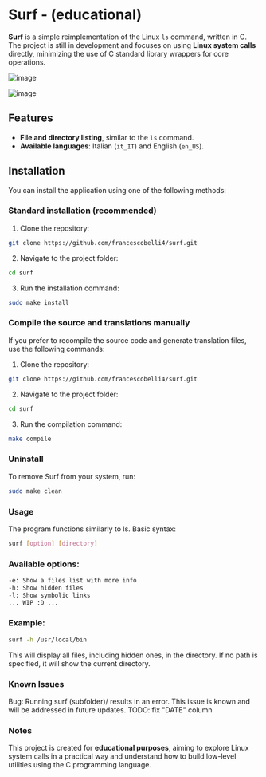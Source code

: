 # Surf - (educational)

**Surf** is a simple reimplementation of the Linux `ls` command, written in C. The project is still in development and focuses on using **Linux system calls** directly, minimizing the use of C standard library wrappers for core operations.

![image](https://github.com/user-attachments/assets/7ee404cf-9e0a-4ac1-8ad6-647b5aa16099)

![image](https://github.com/user-attachments/assets/37cb6187-e78a-4543-9479-ec965b601edb)

## Features

- **File and directory listing**, similar to the `ls` command.
- **Available languages**: Italian (`it_IT`) and English (`en_US`).

## Installation

You can install the application using one of the following methods:

### Standard installation (recommended)

1. Clone the repository:
```bash
git clone https://github.com/francescobelli4/surf.git
```
2. Navigate to the project folder:
```bash
cd surf
```

3. Run the installation command:
```bash
sudo make install
```

### Compile the source and translations manually

If you prefer to recompile the source code and generate translation files, use the following commands:

1. Clone the repository:
```bash
git clone https://github.com/francescobelli4/surf.git
```

2. Navigate to the project folder:
```bash
cd surf
```

3. Run the compilation command:
```bash
make compile
```

### Uninstall

To remove Surf from your system, run:
```bash
sudo make clean
```
### Usage

The program functions similarly to ls. Basic syntax:

```bash
surf [option] [directory]
```

### Available options:

```bash
-e: Show a files list with more info
-h: Show hidden files
-l: Show symbolic links
... WIP :D ...
```

### Example:
```bash
surf -h /usr/local/bin
```
This will display all files, including hidden ones, in the directory.
If no path is specified, it will show the current directory.

### Known Issues

Bug: Running surf (subfolder)/ results in an error. This issue is known and will be addressed in future updates.
TODO: fix "DATE" column

### Notes

This project is created for **educational purposes**, aiming to explore Linux system calls in a practical way and understand how to build low-level utilities using the C programming language.
